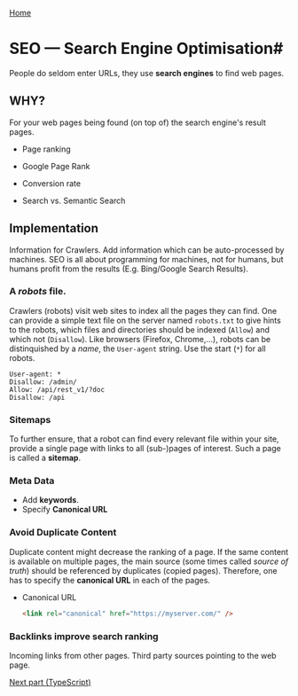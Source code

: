 [Home](../README.md)

# SEO — Search Engine Optimisation#

People do seldom enter URLs, they use **search engines** to find web pages.

## WHY? 

For your web pages being found (on top of) the search engine's result pages.

* Page ranking

* Google Page Rank

* Conversion rate

* Search vs. Semantic Search

## Implementation

Information for Crawlers. Add information which can be auto-processed by machines. SEO is all about programming for machines, not for humans, but humans profit from the results (E.g. Bing/Google Search Results).

### A *robots* file.

Crawlers (robots) visit web sites to index all the pages they can find. One can provide a simple text file on the server named ```robots.txt``` to give hints to the robots, which files and directories should be indexed (```Allow```) and which not (```Disallow```). Like browsers (Firefox, Chrome,...), robots can be distinquished by a *name*, the ```User-agent``` string. Use the start (```*```) for all robots.

```
User-agent: *
Disallow: /admin/
Allow: /api/rest_v1/?doc
Disallow: /api
```

### Sitemaps

To further ensure, that a robot can find every relevant file within your site, provide a single page with links to all (sub-)pages of interest. Such a page is called a **sitemap**.

### Meta Data 

* Add **keywords**.
* Specify **Canonical URL**


### Avoid Duplicate Content

Duplicate content might decrease the ranking of a page. If the same content is available on multiple pages, the main source (some times called *source of truth*) should be referenced by duplicates (copied pages). Therefore, one has to specify the **canonical URL** in each of the pages.

* Canonical URL

	
	```html
	<link rel="canonical" href="https://myserver.com/" />
	```

### Backlinks improve search ranking

Incoming links from other pages. Third party sources pointing to the web page.


[Next part (TypeScript)](../Part-07-TS/study-material--ts.md)
